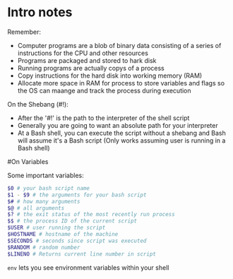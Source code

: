 # Intro notes

Remember:

* Computer programs are a blob of binary data consisting of a series of instructions for the CPU and other resources
* Programs are packaged and stored to hark disk
* Running programs are actually copys of a process
* Copy instructions for the hard disk into working memory (RAM)
* Allocate more space in RAM for process to store variables and flags so the OS can maange and track the process during execution

On the Shebang (#!):
* After the '#!' is the path to the interpreter of the shell script
* Generally you are going to want an absolute path for your interpreter
* At a Bash shell, you can execute the script without a shebang and Bash will assume it's a Bash script (Only works assuming user is running in a Bash shell)

#On Variables

Some important variables:

```bash
$0 # your bash script name
$1 - $9 # the arguments for your bash script
$# # how many arguments
$@ # all arguments
$? # the exit status of the most recently run process
$$ # the process ID of the current script
$USER # user running the script
$HOSTNAME # hostname of the machine
$SECONDS # seconds since script was executed
$RANDOM # random number
$LINENO # Returns current line number in script
```

`env` lets you see environment variables within your shell

